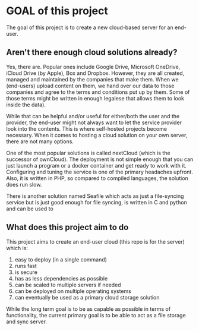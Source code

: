 # GOAL of this project

The goal of this project is to create a new cloud-based server for an end-user.

## Aren't there enough cloud solutions already?
Yes, there are. Popular ones include Google Drive, Microsoft OneDrive, iCloud Drive (by Apple), Box and Dropbox. However, they are all created, managed and maintained by the companies that make them. When we (end-users) upload content on them, we hand over our data to those companies and agree to the terms and conditions put up by them. Some of those terms might be written in enough legalese that allows them to look inside the data). 

While that can be helpful and/or useful for either/both the user and the provider, the end-user might not always want to let the service provider look into the contents. This is where self-hosted projects become necessary. When it comes to hosting a cloud solution on your own server, there are not many options. 

One of the most popular solutions is called nextCloud (which is the successor of ownCloud). The deployment is not simple enough that you can just launch a program or a docker container and get ready to work with it. Configuring and tuning the service is one of the primary headaches upfront. Also, it is written in PHP, so compared to compiled languages, the solution does run slow. 

There is another solution named Seafile which acts as just a file-syncing service but is just good enough for file syncing, is written in C and python and can be used to 

## What does this project aim to do
This project aims to create an end-user cloud (this repo is for the server) which is:

1. easy to deploy (in a single command)
2. runs fast
3. is secure
4. has as less dependencies as possible
5. can be scaled to multiple servers if needed
6. can be deployed on multiple operating systems
7. can eventually be used as a primary cloud storage solution

While the long term goal is to be as capable as possible in terms of functionality, the current primary goal is to be able to act as a file storage and sync server.

